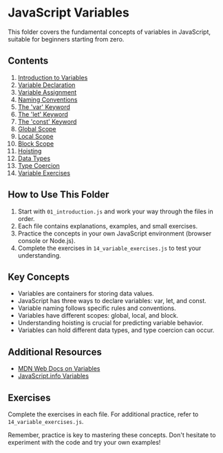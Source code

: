 # JavaScript Variables

This folder covers the fundamental concepts of variables in JavaScript, suitable for beginners starting from zero.

## Contents

1. [Introduction to Variables](./01_introduction.js)
2. [Variable Declaration](./02_declaration.js)
3. [Variable Assignment](./03_assignment.js)
4. [Naming Conventions](./04_naming_conventions.js)
5. [The 'var' Keyword](./05_var_keyword.js)
6. [The 'let' Keyword](./06_let_keyword.js)
7. [The 'const' Keyword](./07_const_keyword.js)
8. [Global Scope](./08_global_scope.js)
9. [Local Scope](./09_local_scope.js)
10. [Block Scope](./10_block_scope.js)
11. [Hoisting](./11_hoisting.js)
12. [Data Types](./12_data_types.js)
13. [Type Coercion](./13_type_coercion.js)
14. [Variable Exercises](./14_variable_exercises.js)

## How to Use This Folder

1. Start with `01_introduction.js` and work your way through the files in order.
2. Each file contains explanations, examples, and small exercises.
3. Practice the concepts in your own JavaScript environment (browser console or Node.js).
4. Complete the exercises in `14_variable_exercises.js` to test your understanding.

## Key Concepts

- Variables are containers for storing data values.
- JavaScript has three ways to declare variables: var, let, and const.
- Variable naming follows specific rules and conventions.
- Variables have different scopes: global, local, and block.
- Understanding hoisting is crucial for predicting variable behavior.
- Variables can hold different data types, and type coercion can occur.

## Additional Resources

- [MDN Web Docs on Variables](https://developer.mozilla.org/en-US/docs/Learn/JavaScript/First_steps/Variables)
- [JavaScript.info Variables](https://javascript.info/variables)

## Exercises

Complete the exercises in each file. For additional practice, refer to `14_variable_exercises.js`.

Remember, practice is key to mastering these concepts. Don't hesitate to experiment with the code and try your own examples!
